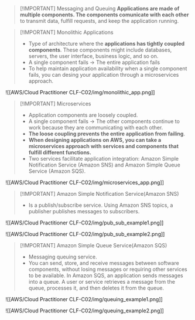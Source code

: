 
> [!IMPORTANT] Messaging and Queuing
> **Applications are made of multiple components. The components comunicate with each other** to transmit data, fulfill requests, and keep the application running.


> [!IMPORTANT] Monolithic Applications
> - Type of architecture where the **applications has tightly coupled components**. These components might include databases, servers, the user interface, business logic, and so on.
> - A single component fails -> The entire application fails
> - To help maintain application availability when a single component fails, you can desing your application through a microservices approach.


![[AWS/Cloud Practitioner CLF-C02/img/monolithic_app.png]]


> [!IMPORTANT] Microservices
> - Application components are loosely coupled.
> - A single component fails -> The other components continue to work because they are communicating with each other. 
> - **The loose coupling prevents the entire application from failing**.
> - **When designing applications on AWS, you can take a microservices approach with services and components that fulfill different functions.** 
> - Two services facilitate application integration: Amazon Simple Notification Service (Amazon SNS) and Amazon Simple Queue Service (Amazon SQS).


![[AWS/Cloud Practitioner CLF-C02/img/microservices_app.png]]



> [!IMPORTANT] Amazon Simple Notification Service(Amazon SNS)
> - Is a publish/subscribe service. Using Amazon SNS topics, a publisher publishes messages to subscribers.

![[AWS/Cloud Practitioner CLF-C02/img/pub_sub_example1.png]]

![[AWS/Cloud Practitioner CLF-C02/img/pub_sub_example2.png]]


> [!IMPORTANT] Amazon Simple Queue Service(Amazon SQS)
> - Messaging queuing service.
> - You can send, store, and receive messages between software components, without losing messages or requiring other services to be available. In Amazon SQS, an application sends messages into a queue. A user or service retrieves a message from the queue, processes it, and then deletes it from the queue.


![[AWS/Cloud Practitioner CLF-C02/img/queuing_example1.png]]

![[AWS/Cloud Practitioner CLF-C02/img/queuing_example2.png]]